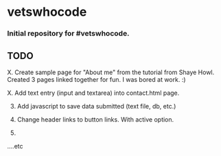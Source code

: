 # vetswhocode

### Initial repository for #vetswhocode. 

## TODO
	
X.	Create sample page for "About me" from the tutorial from Shaye Howl. 
	Created 3 pages linked together for fun. 
	I was bored at work. :) 

X. 	Add text entry (input and textarea) into contact.html page.

3.  Add javascript to save data submitted (text file, db, etc.)

4.  Change header links to button links. With active option.

5.  

....etc
